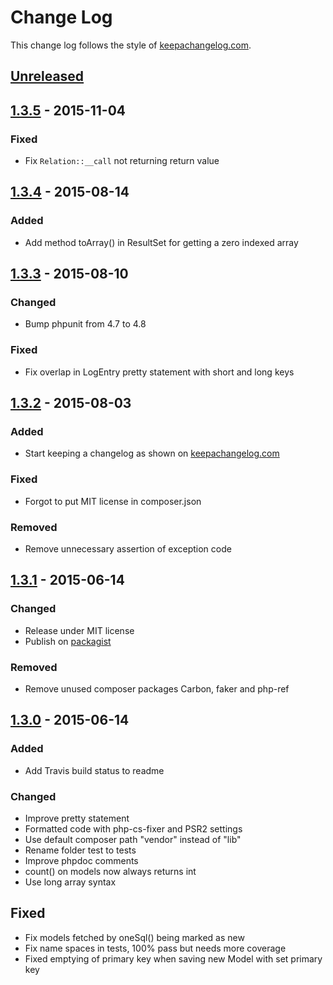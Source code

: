 # Change Log
This change log follows the style of [keepachangelog.com](http://keepachangelog.com).
<!-- Added for new features.
   Changed for changes in existing functionality.
Deprecated for once-stable features removed in upcoming releases.
   Removed for deprecated features removed in this release.
     Fixed for any bug fixes.
  Security to invite users to upgrade in case of vulnerabilities. -->

## [Unreleased][unreleased]

## [1.3.5] - 2015-11-04
### Fixed
- Fix `Relation::__call` not returning return value

## [1.3.4] - 2015-08-14
### Added
- Add method toArray() in ResultSet for getting a zero indexed array

## [1.3.3] - 2015-08-10
### Changed
- Bump phpunit from 4.7 to 4.8

### Fixed
- Fix overlap in LogEntry pretty statement with short and long keys

## [1.3.2] - 2015-08-03
### Added
- Start keeping a changelog as shown on [keepachangelog.com](http://keepachangelog.com)

### Fixed
- Forgot to put MIT license in composer.json

### Removed
- Remove unnecessary assertion of exception code

## [1.3.1] - 2015-06-14
### Changed
- Release under MIT license
- Publish on [packagist](https://packagist.org/packages/nochso/orm)

### Removed
- Remove unused composer packages Carbon, faker and php-ref

## [1.3.0] - 2015-06-14
### Added
- Add Travis build status to readme

### Changed
- Improve pretty statement
- Formatted code with php-cs-fixer and PSR2 settings
- Use default composer path "vendor" instead of "lib"
- Rename folder test to tests
- Improve phpdoc comments
- count() on models now always returns int
- Use long array syntax

## Fixed
- Fix models fetched by oneSql() being marked as new
- Fix name spaces in tests, 100% pass but needs more coverage
- Fixed emptying of primary key when saving new Model with set primary key

[unreleased]: https://github.com/nochso/ORM2/compare/1.3.5...HEAD
[1.3.5]: https://github.com/nochso/ORM2/compare/1.3.4...1.3.5
[1.3.4]: https://github.com/nochso/ORM2/compare/1.3.3...1.3.4
[1.3.3]: https://github.com/nochso/ORM2/compare/1.3.2...1.3.3
[1.3.2]: https://github.com/nochso/ORM2/compare/1.3.1...1.3.2
[1.3.1]: https://github.com/nochso/ORM2/compare/1.3.0...1.3.1
[1.3.0]: https://github.com/nochso/ORM2/compare/1.2.0...1.3.0
